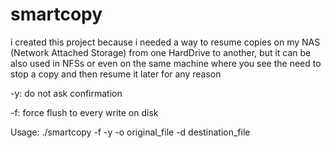 smartcopy
=========
i created this project because i needed a way to resume copies on my NAS (Network Attached Storage) from one HardDrive 
to another, but it can be also used in NFSs or even on the same machine where you see the need to stop a copy and then resume it later for any reason

-y: do not ask confirmation

-f: force flush to every write on disk


Usage: ./smartcopy -f -y -o original_file -d destination_file
